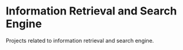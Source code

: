 # Information Retrieval and Search Engine
Projects related to information retrieval and search engine.
